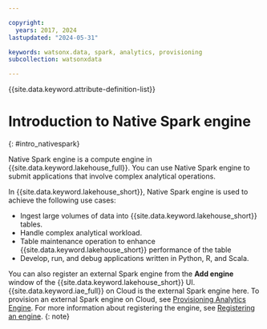 ```yaml
---

copyright:
  years: 2017, 2024
lastupdated: "2024-05-31"

keywords: watsonx.data, spark, analytics, provisioning
subcollection: watsonxdata

---
```


{{site.data.keyword.attribute-definition-list}}

# Introduction to Native Spark engine
{: #intro_nativespark}

Native Spark engine is a compute engine in {{site.data.keyword.lakehouse_full}}. You can use Native Spark engine to submit applications that involve complex analytical operations.

In {{site.data.keyword.lakehouse_short}}, Native Spark engine is used to achieve the following use cases:

- Ingest large volumes of data into {{site.data.keyword.lakehouse_short}} tables.
- Handle complex analytical workload.
- Table maintenance operation to enhance {{site.data.keyword.lakehouse_short}} performance of the table
- Develop, run, and debug applications written in Python, R, and Scala.

You can also register an external Spark engine from the **Add engine** window of the {{site.data.keyword.lakehouse_short}} UI. {{site.data.keyword.iae_full}} on Cloud is the external Spark engine here. To provision an external Spark engine on Cloud, see [Provisioning Analytics Engine](watsonxdata?topic=watsonxdata-lh-provisioning-serverless). For more information about registering the engine, see [Registering an engine](watsonxdata?topic=watsonxdata-reg_engine).
{: note}
